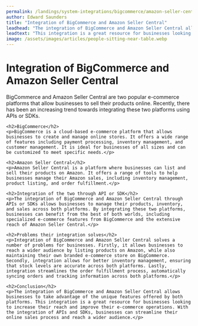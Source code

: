 ```yaml
---
permalink: /landings/system-integrations/bigcommerce/amazon-seller-central
author: Edward Saunders
title: "Integration of BigCommerce and Amazon Seller Central"
leadhead: "The integration of BigCommerce and Amazon Seller Central allows businesses to take advantage of the unique features offered by both platforms"
leadtext: "This integration is a great resource for businesses looking to increase their reach and improve their e-commerce operations. With the integration of APIs and SDKs, businesses can streamline their online sales process and reach a wider audience."
image: /assets/images/articles/people-sitting-near-table.webp
---
```

<div class="arttext">	<h1>Integration of BigCommerce and Amazon Seller Central</h1>
	<p>BigCommerce and Amazon Seller Central are two popular e-commerce platforms that allow businesses to sell their products online. Recently, there has been an increasing trend towards integrating these two platforms using APIs or SDKs.</p>
	
	<h2>BigCommerce</h2>
	<p>BigCommerce is a cloud-based e-commerce platform that allows businesses to create and manage online stores. It offers a wide range of features including payment processing, inventory management, and customer management. It is ideal for businesses of all sizes and can be customized to meet specific needs.</p>
	
	<h2>Amazon Seller Central</h2>
	<p>Amazon Seller Central is a platform where businesses can list and sell their products on Amazon. It offers a range of tools to help businesses manage their Amazon sales, including inventory management, product listing, and order fulfillment.</p>
	
	<h2>Integration of the two through API or SDK</h2>
	<p>The integration of BigCommerce and Amazon Seller Central through APIs or SDKs allows businesses to manage their products, inventory, and sales across both platforms. By integrating these two platforms, businesses can benefit from the best of both worlds, including specialized e-commerce features from BigCommerce and the extensive reach of Amazon Seller Central.</p>
	
	<h2>Problems their integration solves</h2>
	<p>Integration of BigCommerce and Amazon Seller Central solves a number of problems for businesses. Firstly, it allows businesses to reach a wider audience by listing products on Amazon, while also maintaining their own branded e-commerce store on BigCommerce. Secondly, integration allows for better inventory management, ensuring that stock levels are accurate across both platforms. Lastly, integration streamlines the order fulfillment process, automatically syncing orders and tracking information across both platforms.</p>
	
	<h2>Conclusion</h2>
	<p>The integration of BigCommerce and Amazon Seller Central allows businesses to take advantage of the unique features offered by both platforms. This integration is a great resource for businesses looking to increase their reach and improve their e-commerce operations. With the integration of APIs and SDKs, businesses can streamline their online sales process and reach a wider audience.</p>
</div>